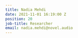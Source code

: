 ```yaml
---
title: Nadia Mehdi
date: 2021-11-01 16:19:00 Z
position: 20
job-title: Researcher
email: nadia.mehdi@novel.audio
---
```



